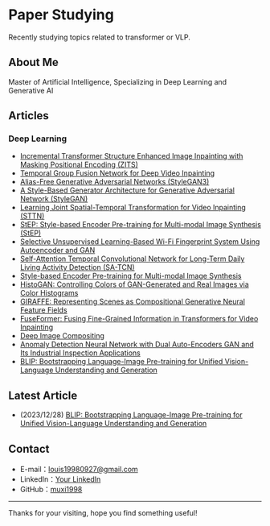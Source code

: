 # Paper Studying

Recently studying topics related to transformer or VLP.



## About Me
Master of Artificial Intelligence, Specializing in Deep Learning and Generative AI

## Articles


### Deep Learning
- [Incremental Transformer Structure Enhanced Image Inpainting with Masking Positional Encoding (ZITS)](link-to-your-article)
- [Temporal Group Fusion Network for Deep Video Inpainting](link-to-your-article)
- [Alias-Free Generative Adversarial Networks (StyleGAN3)](link-to-category)
- [A Style-Based Generator Architecture for Generative Adversarial Network (StyleGAN)]()
- [Learning Joint Spatial-Temporal Transformation for Video Inpainting (STTN)]()
- [StEP: Style-based Encoder Pre-training for Multi-modal Image Synthesis (StEP)](StEP.md)
- [Selective Unsupervised Learning-Based Wi-Fi Fingerprint System Using Autoencoder and GAN]()
- [Self-Attention Temporal Convolutional Network for Long-Term Daily Living Activity Detection (SA-TCN)]()
- [Style-based Encoder Pre-training for Multi-modal Image Synthesis]()
- [HistoGAN: Controlling Colors of GAN-Generated and Real Images via Color Histograms](HistoGAN.md) 
- [GIRAFFE: Representing Scenes as Compositional Generative Neural Feature Fields]()
- [FuseFormer: Fusing Fine-Grained Information in Transformers for Video Inpainting]()
- [Deep Image Compositing]()
- [Anomaly Detection Neural Network with Dual Auto-Encoders GAN and Its Industrial Inspection Applications]()
- [BLIP: Bootstrapping Language-Image Pre-training for Unified Vision-Language Understanding and Generation](BLIP.md)


<!-- ### Related Projects -->

## Latest Article
- (2023/12/28) [BLIP: Bootstrapping Language-Image Pre-training for Unified Vision-Language Understanding and Generation](BLIP.md)

## Contact
- E-mail：[louis19980927@gmail.com](mailto:louis19980927@gmail.com)
- LinkedIn：[Your LinkedIn](your-linkedin-url)
- GitHub：[muxi1998](https://github.com/muxi1998)

---

Thanks for your visiting, hope you find something useful!
